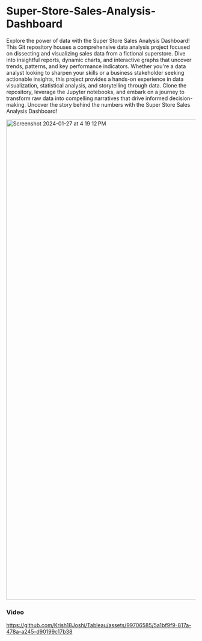 # Super-Store-Sales-Analysis-Dashboard
<p>Explore the power of data with the Super Store Sales Analysis Dashboard! This Git repository houses a comprehensive data analysis project focused on dissecting and visualizing sales data from a fictional superstore. Dive into insightful reports, dynamic charts, and interactive graphs that uncover trends, patterns, and key performance indicators. Whether you're a data analyst looking to sharpen your skills or a business stakeholder seeking actionable insights, this project provides a hands-on experience in data visualization, statistical analysis, and storytelling through data. Clone the repository, leverage the Jupyter notebooks, and embark on a journey to transform raw data into compelling narratives that drive informed decision-making. Uncover the story behind the numbers with the Super Store Sales Analysis Dashboard!
</p>
<img width="1274" alt="Screenshot 2024-01-27 at 4 19 12 PM" src="https://github.com/Krish18Joshi/Tableau/assets/99706585/2ece8e83-4000-4bd3-bcb0-4d2ec41f391d">

### Video 
https://github.com/Krish18Joshi/Tableau/assets/99706585/5a1bf9f9-817a-478a-a245-d90199c17b38

